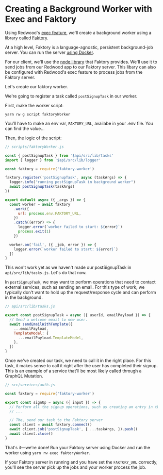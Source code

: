 # Creating a Background Worker with Exec and Faktory

Using Redwood's [exec feature](/cli-commands#exec), we'll create a background worker using a library called [Faktory](https://contribsys.com/faktory/).

At a high level, Faktory is a language-agnostic, persistent background-job server.
You can run the server [using Docker](https://github.com/contribsys/faktory/wiki/Docker).

For our client, we'll use the [node library](https://github.com/jbielick/faktory_worker_node) that Faktory provides.
We'll use it to send jobs from our Redwood app to our Faktory server.
This libary can also be configured with Redwood's exec feature to process jobs from the Faktory server.

Let's create our faktory worker. 
<!-- to consume the tasks, share our Redwood app code, and perform the work. -->
We're going to register a task called `postSignupTask` in our worker.

First, make the worker script:

```
yarn rw g script faktoryWorker
```

You'll have to make an env var, `FAKTORY_URL`, availabe in your .env file. 
You can find the value...

Then, the logic of the script:

```javascript
// scripts/faktoryWorker.js

const { postSignupTask } from '$api/src/lib/tasks'
import { logger } from '$api/src/lib/logger'

const faktory = require('faktory-worker')

faktory.register('postSignupTask', async (taskArgs) => {
  logger.info("running postSignupTask in background worker")
  await postSignupTask(taskArgs)
})

export default async ({ _args }) => {
  const worker = await faktory
    .work({
      url: process.env.FAKTORY_URL,
    })
    .catch((error) => {
      logger.error(`worker failed to start: ${error}`)
      process.exit(1)
    })

  worker.on('fail', ({ _job, error }) => {
    logger.error(`worker failed to start: ${error}`)
  })
}
```

This won't work yet as we haven't made our postSignupTask in `api/src/lib/tasks.js`.
Let's do that now.

In `postSignupTask`, we may want to perform operations that need to contact external services, such as sending an email.
For this type of work, we typically don't want to hold up the request/response cycle and can perform in the background. 

```javascript
// api/src/lib/tasks.js

export const postSignupTask = async ({ userId, emailPayload }) => {
  // Send a welcome email to new user.
  await sendEmailWithTemplate({
    ...emailPayload,
    TemplateModel: {
      ...emailPayload.TemplateModel,
    },
  })
}
```

Once we've created our task, we need to call it in the right place.
For this task, it makes sense to call it right after the user has completed their signup.
This is an example of a service that'll be most likely called through a GraphQL Mutation.

```javascript
// src/services/auth.js

const faktory = require('faktory-worker')

export const signUp = async ({ input }) => {
  // Perform all the signup operations, such as creating an entry in the DB and auth provider
  // ...

  // The, send our task to the Faktory server
  const client = await faktory.connect()
  await client.job('postSignupTask', { ...taskArgs, }).push()
  await client.close()
}

```

That's it—we're done!
Run your Faktory server using Docker and run the worker using `yarn rw exec faktoryWorker`.

If your Faktory server in running and you have set the `FAKTORY_URL` correctly, you'll see the server pick up the jobs and your worker process the job.